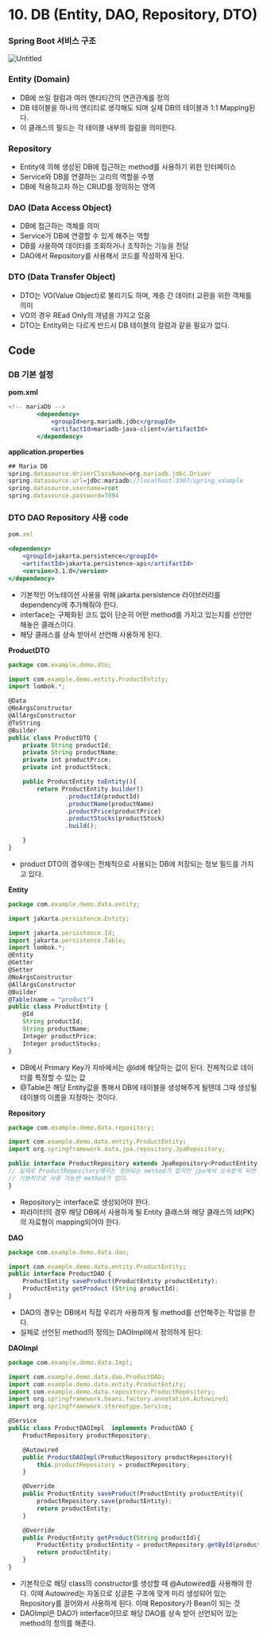 # 10. DB (Entity, DAO, Repository, DTO)

### Spring Boot 서비스 구조

![Untitled](10%20DB%20(Entity,%20DAO,%20Repository,%20DTO)%209ec24b4a09974c43816f156c50bdf5c5/Untitled.png)

### Entity (Domain)

- DB에 쓰일 컬럼과 여러 엔티티간의 연관관계를 정의
- DB 테이블을 하나의 엔티티로 생각해도 되며 실제 DB의 테이블과 1:1 Mapping된다.
- 이 클래스의 필드는 각 테이블 내부의 컬럼을 의미한다.

### Repository

- Entity에 의해 생성된 DB에 접근하는 method를 사용하기 위한 인터페이스
- Service와 DB를 연결하는 고리의 역할을 수행
- DB에 적용하고자 하는 CRUD를 정의하는 영역

### DAO (Data Access Object)

- DB에 접근하는 객체를 의미
- Service가 DB에 연결할 수 있게 해주는 역할
- DB를 사용하여 데이터를 조회하거나 조작하는 기능을 전담
- DAO에서 Repository를 사용해서 코드를 작성하게 된다.

### DTO (Data Transfer Object)

- DTO는 VO(Value Object)로 불리기도 하며, 계층 간 데이터 교환을 위한 객체를 의미
- VO의 경우 REad Only의 개념을 가지고 있음
- DTO는 Entity와는 다르게 반드시 DB 테이블의 컬럼과 같을 필요가 없다.

## **Code**

### **DB 기본 설정**

**pom.xml**

```jsx
<!-- mariaDb -->
		<dependency>
			<groupId>org.mariadb.jdbc</groupId>
			<artifactId>mariadb-java-client</artifactId>
		</dependency>
```

**application.properties**

```jsx
## Maria DB
spring.datasource.driverClassName=org.mariadb.jdbc.Driver
spring.datasource.url=jdbc:mariadb://localhost:3307/spring_example
spring.datasource.username=root
spring.datasource.password=7894
```

### **DTO DAO Repository 사용 code**

```jsx
pom.xml

<dependency>
	<groupId>jakarta.persistence</groupId>
	<artifactId>jakarta.persistence-api</artifactId>
	<version>3.1.0</version>
</dependency>
```

- 기본적인 어노테이션 사용을 위해 jakarta.persistence 라이브러리를 dependency에 추가해줘야 한다.
- interface는 구체화된 코드 없이 단순히 어떤 method를 가지고 있는지를 선언만 해놓은 클래스이다.
- 해당 클래스를 상속 받아서 선언해 사용하게 된다.

**ProductDTO**

```jsx
package com.example.demo.dto;

import com.example.demo.entity.ProductEntity;
import lombok.*;

@Data
@NoArgsConstructor
@AllArgsConstructor
@ToString
@Builder
public class ProductDTO {
    private String productId;
    private String productName;
    private int productPrice;
    private int productStock;

    public ProductEntity toEntity(){
        return ProductEntity.builder()
                .productId(productId)
                .productName(productName)
                .productPrice(productPrice)
                .productStocks(productStock)
                .build();

    }
}
```

- product DTO의 경우에는 전체적으로 사용되는 DB에 저장되는 정보 필드를 가지고 있다.

**Entity**

```jsx
package com.example.demo.data.entity;

import jakarta.persistence.Entity;

import jakarta.persistence.Id;
import jakarta.persistence.Table;
import lombok.*;
@Entity
@Getter
@Setter
@NoArgsConstructor
@AllArgsConstructor
@Builder
@Table(name = "product")
public class ProductEntity {
    @Id
    String productId;
    String productName;
    Integer productPrice;
    Integer productStocks;
}
```

- DB에서 Primary Key가 자바에서는 @Id에 해당하는 값이 된다. 전체적으로 데이터를 특정할 수 있는 값
- @Table은 해당 Entity값을 통해서 DB에 테이블을 생성해주게 될텐데 그때 생성될 테이블의 이름을 지정하는 것이다.

**Repository**

```jsx
package com.example.demo.data.repository;

import com.example.demo.data.entity.ProductEntity;
import org.springframework.data.jpa.repository.JpaRepository;

public interface ProductRepository extends JpaRepository<ProductEntity, String> {
// 실제로 ProductRepository에서는 정의되는 method가 없지만 jpa에서 상속받게 되면 
// 기본적으로 사용 가능한 method가 있다.
}
```

- Repository는 interface로 생성되어야 한다.
- 파라미터의 경우 해당 DB에서 사용하게 될 Entity 클래스와 해당 클래스의 Id(PK)의 자료형이 mapping되어야 한다.

**DAO**

```jsx
package com.example.demo.data.dao;

import com.example.demo.data.entity.ProductEntity;
public interface ProductDAO {
    ProductEntity saveProduct(ProductEntity productEntity);
    ProductEntity getProduct (String productId);
}
```

- DAO의 경우는 DB에서 직접 우리가 사용하게 될 method를 선언해주는 작업을 한다.
- 실제로 선언된 method의 정의는 DAOImpl에서 정의하게 된다.

**DAOImpl**

```jsx
package com.example.demo.data.Impl;

import com.example.demo.data.dao.ProductDAO;
import com.example.demo.data.entity.ProductEntity;
import com.example.demo.data.repository.ProductRepository;
import org.springframework.beans.factory.annotation.Autowired;
import org.springframework.stereotype.Service;

@Service
public class ProductDAOImpl  implements ProductDAO {
    ProductRepository productRepository;

    @Autowired
    public ProductDAOImpl(ProductRepository productRepository){
        this.productRepository = productRepository;
    }

    @Override
    public ProductEntity saveProduct(ProductEntity productEntity){
        productRepository.save(productEntity);
        return productEntity;
    }

    @Override
    public ProductEntity getProduct(String productId){
        ProductEntity productEntity = productRepository.getById(productId);
        return productEntity;
    }
}
```

- 기본적으로 해당 class의 constructor를 생성할 때 @Autowired를 사용해야 한다. 이때 Autowired는 자동으로 싱글톤 구조에 맞게 미리 생성되어 있는 Repository를 끌어와서 사용하게 된다. 이때 Repository가 Bean이 되는 것
- DAOImpl은 DAO가 interface이므로 해당 DAO를 상속 받아 선언되어 있는 method의 정의를 해준다.